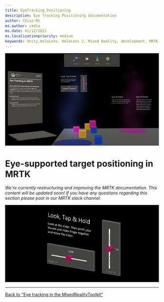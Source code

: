 ```yaml
---
title: EyeTracking_Positioning
description: Eye Tracking Positioning documentation
author: CDiaz-MS
ms.author: cadia
ms.date: 01/12/2021
ms.localizationpriority: medium
keywords: Unity,HoloLens, HoloLens 2, Mixed Reality, development, MRTK, EyeTracking,
---
```


![MRTK](../Images/EyeTracking/mrtk_et_positioning.png)

# Eye-supported target positioning in MRTK

<!-- TODO: Add content -->
_We're currently restructuring and improving the MRTK documentation.
This content will be updated soon!
If you have any questions regarding this section please post in our MRTK slack channel._

![MRTK positioning Slider](../Images/EyeTracking/mrtk_et_positioning_slider.png)

---
[Back to "Eye tracking in the MixedRealityToolkit"](EyeTracking_Main.md)
